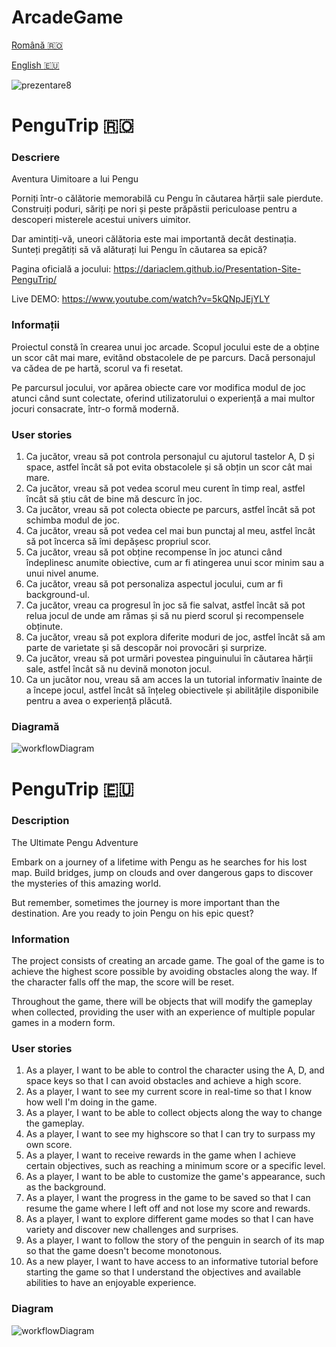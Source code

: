# ArcadeGame

[Română :romania:](#pengutrip-romania)

[English :eu:](#pengutrip-eu)

![prezentare8](https://user-images.githubusercontent.com/91901282/236703372-da5be053-dbe5-4ab5-8c81-aadc0411feab.png)

# PenguTrip :romania:

### Descriere

Aventura Uimitoare a lui Pengu

Porniți într-o călătorie memorabilă cu Pengu în căutarea hărții sale pierdute. Construiți poduri, săriți pe nori și peste prăpăstii periculoase pentru a descoperi misterele acestui univers uimitor.

Dar amintiți-vă, uneori călătoria este mai importantă decât destinația. Sunteți pregătiți să vă alăturați lui Pengu în căutarea sa epică?

Pagina oficială a jocului: https://dariaclem.github.io/Presentation-Site-PenguTrip/

Live DEMO: https://www.youtube.com/watch?v=5kQNpJEjYLY

### Informații

Proiectul constă în crearea unui joc arcade. Scopul jocului este de a obține un scor cât mai mare, evitând obstacolele de pe parcurs. Dacă personajul va cădea de pe hartă, scorul va fi resetat.

Pe parcursul jocului, vor apărea obiecte care vor modifica modul de joc atunci când sunt colectate, oferind utilizatorului o experiență a mai multor jocuri consacrate, într-o formă modernă.

### User stories

1. Ca jucător, vreau să pot controla personajul cu ajutorul tastelor A, D și space, astfel încât să pot evita obstacolele și să obțin un scor cât mai mare.
2. Ca jucător, vreau să pot vedea scorul meu curent în timp real, astfel încât să știu cât de bine mă descurc în joc.
3. Ca jucător, vreau să pot colecta obiecte pe parcurs, astfel încât să pot schimba modul de joc.
4. Ca jucător, vreau să pot vedea cel mai bun punctaj al meu, astfel încât să pot încerca să îmi depășesc propriul scor.
5. Ca jucător, vreau să pot obține recompense în joc atunci când îndeplinesc anumite obiective, cum ar fi atingerea unui scor minim sau a unui nivel anume.
6. Ca jucător, vreau să pot personaliza aspectul jocului, cum ar fi background-ul.
7. Ca jucător, vreau ca progresul în joc să fie salvat, astfel încât să pot relua jocul de unde am rămas și să nu pierd scorul și recompensele obținute.
8. Ca jucător, vreau să pot explora diferite moduri de joc, astfel încât să am parte de varietate și să descopăr noi provocări și surprize.
9. Ca jucător, vreau să pot urmări povestea pinguinului în căutarea hărții sale, astfel încât să nu devină monoton jocul.
10. Ca un jucător nou, vreau să am acces la un tutorial informativ înainte de a începe jocul, astfel încât să înțeleg obiectivele și abilitățile disponibile pentru a avea o experiență plăcută.

### Diagramă

![workflowDiagram](https://github.com/DariaClem/ArcadeGame/assets/91968875/cec3fdc1-8ded-40d5-a34e-9014300a1ca6)

# PenguTrip :eu:

### Description

The Ultimate Pengu Adventure

Embark on a journey of a lifetime with Pengu as he searches for his lost map. Build bridges, jump on clouds and over dangerous gaps to discover the mysteries of this amazing world.

But remember, sometimes the journey is more important than the destination. Are you ready to join Pengu on his epic quest?

### Information
The project consists of creating an arcade game. The goal of the game is to achieve the highest score possible by avoiding obstacles along the way. If the character falls off the map, the score will be reset.

Throughout the game, there will be objects that will modify the gameplay when collected, providing the user with an experience of multiple popular games in a modern form.

### User stories
1. As a player, I want to be able to control the character using the A, D, and space keys so that I can avoid obstacles and achieve a high score.
2. As a player, I want to see my current score in real-time so that I know how well I'm doing in the game.
3. As a player, I want to be able to collect objects along the way to change the gameplay.
4. As a player, I want to see my highscore so that I can try to surpass my own score.
5. As a player, I want to receive rewards in the game when I achieve certain objectives, such as reaching a minimum score or a specific level.
6. As a player, I want to be able to customize the game's appearance, such as the background.
7. As a player, I want the progress in the game to be saved so that I can resume the game where I left off and not lose my score and rewards.
8. As a player, I want to explore different game modes so that I can have variety and discover new challenges and surprises.
9. As a player, I want to follow the story of the penguin in search of its map so that the game doesn't become monotonous.
10. As a new player, I want to have access to an informative tutorial before starting the game so that I understand the objectives and available abilities to have an enjoyable experience.

### Diagram

![workflowDiagram](https://github.com/DariaClem/ArcadeGame/assets/91968875/e089f262-7f07-40bf-b53f-39da90010995)

